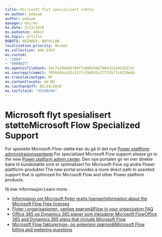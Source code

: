 ```yaml
---
title: Microsoft flyt spesialisert støtte
ms.author: pebaum
author: pebaum
manager: mnirke
ms.date: 3/23/2018
ms.audience: Admin
ms.topic: article
ROBOTS: NOINDEX, NOFOLLOW
localization_priority: Normal
ms.collection: Adm_O365
ms.custom:
- "2464"
- "9000627"
ms.openlocfilehash: 59cfe196492f90ff18902b8678b4322a0135533c
ms.sourcegitcommit: f856d46a325c517fc29d935c27f21b77c4219e66
ms.translationtype: MT
ms.contentlocale: nb-NO
ms.lasthandoff: 06/24/2019
ms.locfileid: "35199246"
---
```

# <a name="microsoft-flow-specialized-support"></a><span data-ttu-id="396f1-102">Microsoft flyt spesialisert støtte</span><span class="sxs-lookup"><span data-stu-id="396f1-102">Microsoft Flow Specialized Support</span></span>

<span data-ttu-id="396f1-103">For spesielle Microsoft-Flow-støtte kan du gå til det nye [Power plattform administrasjonssenteret](https://aka.ms/flowadminsupport).</span><span class="sxs-lookup"><span data-stu-id="396f1-103">For specialized Microsoft Flow support please go to the new [Power platform admin center](https://aka.ms/flowadminsupport).</span></span> <span data-ttu-id="396f1-104">Den nye portalen gir en mer direkte bane til kundestøtte som er optimalisert for Microsoft-Flow og andre Power plattform-produkter.</span><span class="sxs-lookup"><span data-stu-id="396f1-104">The new portal provides a more direct path to assisted support that is optimized for Microsoft Flow and other Power platform products.</span></span>

<span data-ttu-id="396f1-105">få mer informasjon:</span><span class="sxs-lookup"><span data-stu-id="396f1-105">Learn more:</span></span>
- [<span data-ttu-id="396f1-106">Informasjon om Microsoft flyter gratis lisenser</span><span class="sxs-lookup"><span data-stu-id="396f1-106">Information about the Microsoft Flow Free licenses</span></span>](https://go.microsoft.com/fwlink/?linkid=2095610)
- [<span data-ttu-id="396f1-107">Flyter i organisasjonen, vanlige spørsmål</span><span class="sxs-lookup"><span data-stu-id="396f1-107">Flow in your organization FAQ</span></span>](https://go.microsoft.com/fwlink/?linkid=2072608)
- [<span data-ttu-id="396f1-108">Office 365 og Dynamics 365 planer som inkluderer Microsoft Flow</span><span class="sxs-lookup"><span data-stu-id="396f1-108">Office 365 and Dynamics 365 plans that include Microsoft Flow</span></span>](https://go.microsoft.com/fwlink/?linkid=2072406)
- [<span data-ttu-id="396f1-109">Microsoft Flow fakturerings- og avlesning spørsmål</span><span class="sxs-lookup"><span data-stu-id="396f1-109">Microsoft Flow billing and metering questions</span></span>](https://go.microsoft.com/fwlink/?linkid=2072612)